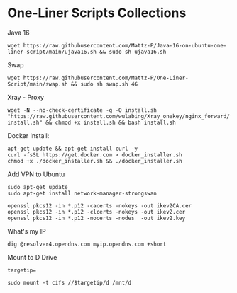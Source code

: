 # One-Liner Scripts Collections

Java 16

`
wget https://raw.githubusercontent.com/Mattz-P/Java-16-on-ubuntu-one-liner-script/main/ujava16.sh && sudo sh ujava16.sh
`

Swap

`wget https://raw.githubusercontent.com/Mattz-P/One-Liner-Script/main/swap.sh && sudo sh swap.sh 4G`

Xray - Proxy

`wget -N --no-check-certificate -q -O install.sh "https://raw.githubusercontent.com/wulabing/Xray_onekey/nginx_forward/install.sh" && chmod +x install.sh && bash install.sh
`

Docker Install:

```
apt-get update && apt-get install curl -y
curl -fsSL https://get.docker.com > docker_installer.sh
chmod +x ./docker_installer.sh && ./docker_installer.sh
```

Add VPN to Ubuntu

```
sudo apt-get update
sudo apt-get install network-manager-strongswan

openssl pkcs12 -in *.p12 -cacerts -nokeys -out ikev2CA.cer
openssl pkcs12 -in *.p12 -clcerts -nokeys -out ikev2.cer
openssl pkcs12 -in *.p12 -nocerts -nodes  -out ikev2.key
```
What's my IP
```
dig @resolver4.opendns.com myip.opendns.com +short
```

Mount to D Drive
```
targetip=
```
`sudo mount -t cifs //$targetip/d /mnt/d`
